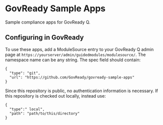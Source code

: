 GovReady Sample Apps
====================

Sample compliance apps for GovReady Q.

Configuring in GovReady
-----------------------

To use these apps, add a ModuleSource entry to your GovReady Q admin page at `https://yourserver/admin/guidedmodules/modulesource/`. The namespace name can be any string. The spec field should contain:

	{
	  "type": "git",
	  "url": "https://github.com/GovReady/govready-sample-apps"
	}

Since this repository is public, no authentication information is necessary. If this repository is checked out locally, instead use:

	{
	  "type":" local",
	  "path": "path/to/this/directory"
	}

